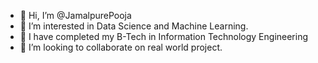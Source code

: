 - 👋 Hi, I’m @JamalpurePooja
- 👀 I’m interested in Data Science and Machine Learning.
- 🌱 I have completed my B-Tech in Information Technology Engineering
- 💞️ I’m looking to collaborate on real world project.
